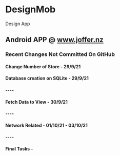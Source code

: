 # DesignMob
Design App

## Android APP @ www.joffer.nz

### Recent Changes Not Committed On GitHub

#### Change Number of Store - 29/9/21
#### Database creation on SQLite - 29/9/21
#### ----
#### Fetch Data to View - 30/9/21
#### ----
#### Network Related - 01/10/21 - 03/10/21
#### ----
#### Final Tasks - 
